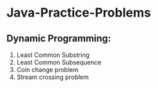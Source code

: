 # Java-Practice-Problems

## Dynamic Programming:
1. Least Common Substring
2. Least Common Subsequence
3. Coin change problem
4. Stream crossing problem
